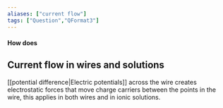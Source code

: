 ```yaml
---
aliases: ["current flow"]
tags: ["Question","QFormat3"]
---
```


#### How does
## Current flow in wires and solutions
[[potential difference|Electric potentials]] across the wire creates electrostatic forces that move charge carriers between the points in the wire, this applies in both wires and in ionic solutions.

